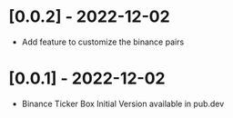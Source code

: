  
# [0.0.2] - 2022-12-02

* Add feature to customize the binance pairs 



# [0.0.1] - 2022-12-02

* Binance Ticker Box Initial Version available in pub.dev
 